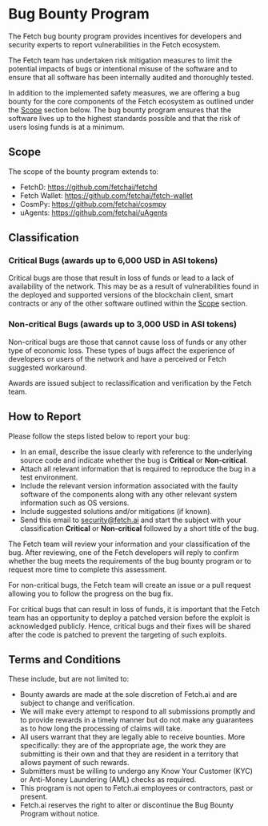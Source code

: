 # Bug Bounty Program

The Fetch bug bounty program provides incentives for developers and security experts to report vulnerabilities in the Fetch ecosystem. 

The Fetch team has undertaken risk mitigation measures to limit the potential impacts of bugs or intentional misuse of the software and to ensure that all software has been internally audited and thoroughly tested. 

In addition to the implemented safety measures, we are offering a bug bounty for the core components of the Fetch ecosystem as outlined under the [Scope](#scope) section below. The bug bounty program ensures that the software lives up to the highest standards possible and that the risk of users losing funds is at a minimum.

## Scope

The scope of the bounty program extends to:

- FetchD: <https://github.com/fetchai/fetchd>
- Fetch Wallet: <https://github.com/fetchai/fetch-wallet>
- CosmPy: <https://github.com/fetchai/cosmpy>
- uAgents: <https://github.com/fetchai/uAgents>

## Classification

### Critical Bugs (awards up to 6,000 USD in ASI tokens)

Critical bugs are those that result in loss of funds or lead to a lack of availability of the network. This may be as a result of vulnerabilities found in the deployed and supported versions of the blockchain client, smart contracts or any of the other software outlined within the [Scope](#scope) section.

### Non-critical Bugs (awards up to 3,000 USD in ASI tokens)

Non-critical bugs are those that cannot cause loss of funds or any other type of economic loss. These types of bugs affect the experience of developers or users of the network and have a perceived or Fetch suggested workaround.

Awards are issued subject to reclassification and verification by the Fetch team.

## How to Report

Please follow the steps listed below to report your bug:

- In an email, describe the issue clearly with reference to the underlying source code and indicate whether the bug is **Critical** or **Non-critical**.
- Attach all relevant information that is required to reproduce the bug in a test environment.
- Include the relevant version information associated with the faulty software of the components along with any other relevant system information such as OS versions.
- Include suggested solutions and/or mitigations (if known).
- Send this email to [security@fetch.ai](mailto:security@fetch.ai) and start the subject with your classification **Critical** or **Non-critical** followed by a short title of the bug.

The Fetch team will review your information and your classification of the bug. After reviewing, one of the Fetch developers will reply to confirm whether the bug meets the requirements of the bug bounty program or to request more time to complete this assessment.

For non-critical bugs, the Fetch team will create an issue or a pull request allowing you to follow the progress on the bug fix.

For critical bugs that can result in loss of funds, it is important that the Fetch team has an opportunity to deploy a patched version before the exploit is acknowledged publicly. Hence, critical bugs and their fixes will be shared after the code is patched to prevent the targeting of such exploits.

## Terms and Conditions

These include, but are not limited to:

* Bounty awards are made at the sole discretion of Fetch.ai and are subject to change and verification. 
* We will make every attempt to respond to all submissions promptly and to provide rewards in a timely manner but do not make any guarantees as to how long the processing of claims will take. 
* All users warrant that they are legally able to receive bounties. More specifically: they are of the appropriate age, the work they are submitting is their own and that they are resident in a territory that allows payment of such rewards. 
* Submitters must be willing to undergo any Know Your Customer (KYC) or Anti-Money Laundering (AML) checks as required.
* This program is not open to Fetch.ai employees or contractors, past or present. 
* Fetch.ai reserves the right to alter or discontinue the Bug Bounty Program without notice.
